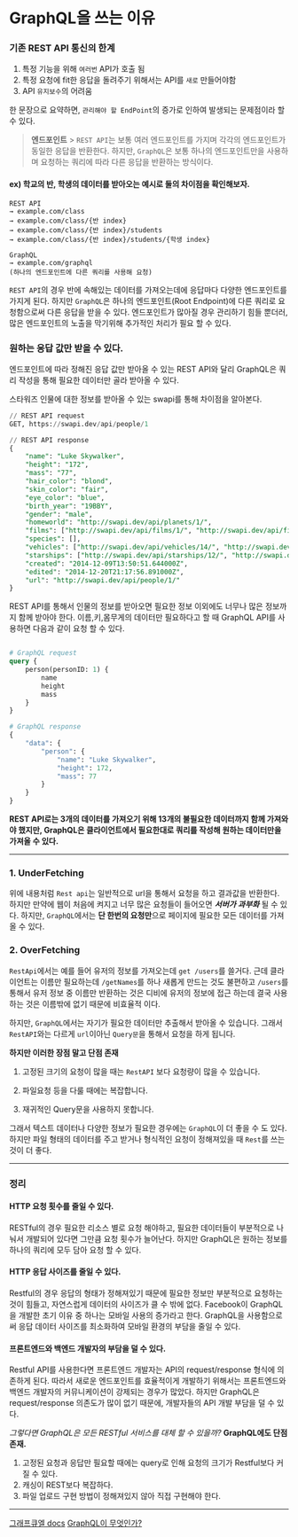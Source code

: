 # GraphQL을 쓰는 이유

### 기존 REST API 통신의 한계

1. 특정 기능을 위해 `여러번` API가 호출 됨
2. 특정 요청에 fit한 응답을 돌려주기 위해서는 API를 `새로` 만들어야함
3. API `유지보수`의 어려움

한 문장으로 요약하면, `관리해야 할 EndPoint`의 증가로 인하여 발생되는 문제점이라 할 수 있다.

> **엔드포인트** > `REST API`는 보통 여러 엔드포인트를 가지며 각각의 엔드포인트가 동일한 응답을 반환한다.
> 하지만, `GraphQL`은 보통 하나의 엔드포인트만을 사용하며 요청하는 쿼리에 따라 다른 응답을 반환하는 방식이다.

#### ex) 학교의 반, 학생의 데이터를 받아오는 예시로 둘의 차이점을 확인해보자.

```text
REST API
→ example.com/class
→ example.com/class/{반 index}
→ example.com/class/{반 index}/students
→ example.com/class/{반 index}/students/{학생 index}

GraphQL
→ example.com/graphql
(하나의 엔드포인트에 다른 쿼리를 사용해 요청)
```

`REST API`의 경우 반에 속해있는 데이터를 가져오는데에 응답마다 다양한 엔드포인트를 가지게 된다.
하지만 `GraphQL`은 하나의 엔드포인트(Root Endpoint)에 다른 쿼리로 요청함으로써 다른 응답을 받을 수 있다.
엔드포인트가 많아질 경우 관리하기 힘들 뿐더러, 많은 엔드포인트의 노출을 막기위해 추가적인 처리가 필요 할 수 있다.

### 원하는 응답 값만 받을 수 있다.

엔드포인트에 따라 정해진 응답 값만 받아올 수 있는 REST API와 달리 GraphQL은 쿼리 작성을 통해 필요한 데이터만 골라 받아올 수 있다.

스타워즈 인물에 대한 정보를 받아올 수 있는 swapi를 통해 차이점을 알아본다.

```sql
// REST API request
GET, https://swapi.dev/api/people/1

// REST API response
{
    "name": "Luke Skywalker",
    "height": "172",
    "mass": "77",
    "hair_color": "blond",
    "skin_color": "fair",
    "eye_color": "blue",
    "birth_year": "19BBY",
    "gender": "male",
    "homeworld": "http://swapi.dev/api/planets/1/",
    "films": ["http://swapi.dev/api/films/1/", "http://swapi.dev/api/films/2/", "http://swapi.dev/api/films/3/", "http://swapi.dev/api/films/6/"],
    "species": [],
    "vehicles": ["http://swapi.dev/api/vehicles/14/", "http://swapi.dev/api/vehicles/30/"],
    "starships": ["http://swapi.dev/api/starships/12/", "http://swapi.dev/api/starships/22/"],
    "created": "2014-12-09T13:50:51.644000Z",
    "edited": "2014-12-20T21:17:56.891000Z",
    "url": "http://swapi.dev/api/people/1/"
}
```

REST API를 통해서 인물의 정보를 받아오면 필요한 정보 이외에도 너무나 많은 정보까지 함께 받아야 한다.
이름,키,몸무게의 데이터만 필요하다고 할 때 GraphQL API를 사용하면 다음과 같이 요청 할 수 있다.

```graphQL

# GraphQL request
query {
    person(personID: 1) {
        name
        height
        mass
    }
}

# GraphQL response
{
    "data": {
        "person": {
            "name": "Luke Skywalker",
            "height": 172,
            "mass": 77
        }
    }
}
```

**REST API로는 3개의 데이터를 가져오기 위해 13개의 불필요한 데이터까지 함께 가져와야 했지만, GraphQL은 클라이언트에서 필요한대로 쿼리를 작성해 원하는 데이터만을 가져올 수 있다.**

---

### 1. UnderFetching

위에 내용처럼 `Rest api`는 일반적으로 url을 통해서 요청을 하고 결과값을 반환한다. 하지만 만약에 웹이 처음에 켜지고 너무 많은 요청들이 들어오면 _**서버가 과부화**_ 될 수 있다.
하지만, `GraphQL`에서는 **단 한번의 요청만**으로 페이지에 필요한 모든 데이터를 가져올 수 있다.

### 2. OverFetching

`RestApi`에서는 예를 들어 유저의 정보를 가져오는데 `get /users`를 쓸거다.
근데 클라이언트는 이름만 필요하는데 `/getNames`를 하나 새롭게 만드는 것도 불편하고 `/users`를 통해서 유저 정보 중 이름만 반환하는 것은 디비에 유저의 정보에 접근 하는데 결국 사용하는 것은 이름밖에 없기 때문에 비효율적 이다.

하지만, `GraphQL`에서는 자기가 필요한 데이터만 추출해서 받아올 수 있습니다.
그래서 `RestAPI`와는 다르게 `url`이아닌 `Query문`을 통해서 요청을 하게 됩니다.

**하지만 이러한 장점 말고 단점 존재**

1. 고정된 크기의 요청이 많을 때는 `RestAPI` 보다 요청량이 많을 수 있습니다.

2. 파일요청 등을 다룰 때에는 복잡합니다.

3. 재귀적인 Query문을 사용하지 못합니다.

그래서 텍스트 데이터나 다양한 정보가 필요한 경우에는 `GraphQL`이 더 좋을 수 도 있다.
하지만 파일 형태의 데이터를 주고 받거나 형식적인 요청이 정해져있을 때 `Rest`를 쓰는 것이 더 좋다.

---

### 정리

#### HTTP 요청 횟수를 줄일 수 있다.

RESTful의 경우 필요한 리소스 별로 요청 해야하고, 필요한 데이터들이 부분적으로 나눠서 개발되어 있다면 그만큼 요청 횟수가 늘어난다. 하지만 GraphQL은 원하는 정보를 하나의 쿼리에 모두 담아 요청 할 수 있다.

#### HTTP 응답 사이즈를 줄일 수 있다.

Restful의 경우 응답의 형태가 정해져있기 때문에 필요한 정보만 부분적으로 요청하는 것이 힘들고, 자연스럽게 데이터의 사이즈가 클 수 밖에 없다. Facebook이 GraphQL을 개발한 초기 이유 중 하나는 모바일 사용의 증가라고 한다. GraphQL을 사용함으로써 응답 데이터 사이즈를 최소화하여 모바일 환경의 부담을 줄일 수 있다.

#### 프론트엔드와 백엔드 개발자의 부담을 덜 수 있다.

Restful API를 사용한다면 프론트엔드 개발자는 API의 request/response 형식에 의존하게 된다. 따라서 새로운 엔드포인트를 효율적이게 개발하기 위해서는 프론트엔드와 백엔드 개발자의 커뮤니케이션이 강제되는 경우가 많았다.
하지만 GraphQL은 request/response 의존도가 많이 없기 때문에, 개발자들의 API 개발 부담을 덜 수 있다.

_그렇다면 GraphQL은 모든 RESTful 서비스를 대체 할 수 있을까?_ **GraphQL에도 단점존재.**

1. 고정된 요청과 응답만 필요할 때에는 query로 인해 요청의 크기가 Restful보다 커질 수 있다.
2. 캐싱이 REST보다 복잡하다.
3. 파일 업로드 구현 방법이 정해져있지 않아 직접 구현해야 한다.

---

[그래프큐엘 docs](https://graphql.org/learn/)
[GraphQL이 무엇인가?](https://velopert.com/2318)
